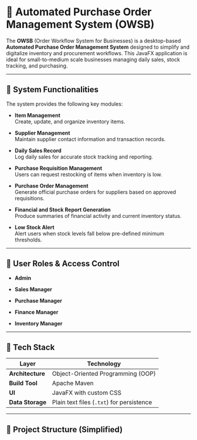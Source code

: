 # 🛒 Automated Purchase Order Management System (OWSB)

The **OWSB** (Order Workflow System for Businesses) is a desktop-based **Automated Purchase Order Management System** designed to simplify and digitalize inventory and procurement workflows. This JavaFX application is ideal for small-to-medium scale businesses managing daily sales, stock tracking, and purchasing.

---

## 🔧 System Functionalities

The system provides the following key modules:

- **Item Management**  
  Create, update, and organize inventory items.

- **Supplier Management**  
  Maintain supplier contact information and transaction records.

- **Daily Sales Record**  
  Log daily sales for accurate stock tracking and reporting.

- **Purchase Requisition Management**  
  Users can request restocking of items when inventory is low.

- **Purchase Order Management**  
  Generate official purchase orders for suppliers based on approved requisitions.

- **Financial and Stock Report Generation**  
  Produce summaries of financial activity and current inventory status.

- **Low Stock Alert**  
  Alert users when stock levels fall below pre-defined minimum thresholds.

---

## 👥 User Roles & Access Control

- **Admin**

- **Sales Manager**
  
- **Purchase Manager**
  
- **Finance Manager**
  
- **Inventory Manager**
  
---

## 🧰 Tech Stack

| Layer            | Technology                                |
|------------------|-------------------------------------------|
| **Architecture** | Object-Oriented Programming (OOP)         |
| **Build Tool**   | Apache Maven                              |
| **UI**           | JavaFX with custom CSS                    |
| **Data Storage** | Plain text files (`.txt`) for persistence |

---

## 📁 Project Structure (Simplified)

